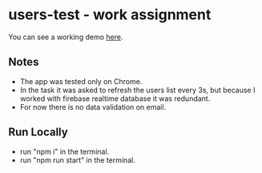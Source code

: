 # users-test - work assignment

You can see a working demo [here](https://users-test-dc75a.web.app/).

## Notes

- The app was tested only on Chrome.
- In the task it was asked to refresh the users list every 3s, but because I worked with firebase realtime database it was redundant.
- For now there is no data validation on email.

## Run Locally

- run "npm i" in the terminal.
- run "npm run start" in the terminal.
